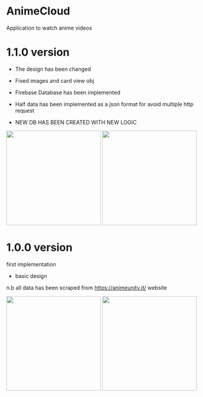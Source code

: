 # AnimeCloud
Application to watch anime videos


# 1.1.0 version
- The design has been changed
- Fixed images and card view obj
- Firebase Database has been implemented
- Half data has been implemented as a json format for avoid multiple http request

- NEW DB HAS BEEN CREATED WITH NEW LOGIC

<p align="center">
  <img src="https://user-images.githubusercontent.com/15950481/74111540-88780a00-4b95-11ea-94ef-adc0012dd836.png" width="250"/>
  <img src="https://user-images.githubusercontent.com/15950481/74111541-8a41cd80-4b95-11ea-844a-45ade27675ff.png" width="250"/>  
</p>

# 1.0.0 version
first implementation
- basic design

n.b all data has been scraped from https://animeunity.it/ website

<p align="center">
  <img src="https://user-images.githubusercontent.com/15950481/73614690-b1325980-4601-11ea-865c-3bba7962f3dd.png" width="250"/>  
  <img src="https://user-images.githubusercontent.com/15950481/73614691-b1325980-4601-11ea-8de5-cc364a113f43.png" width="250"/> 
</p>

